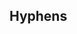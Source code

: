 ## Hyphens

<!-- <values.hyphens> -->
<!-- </values.hyphens> -->


<!-- <variants.hyphens> -->
<!-- </variants.hyphens> -->
